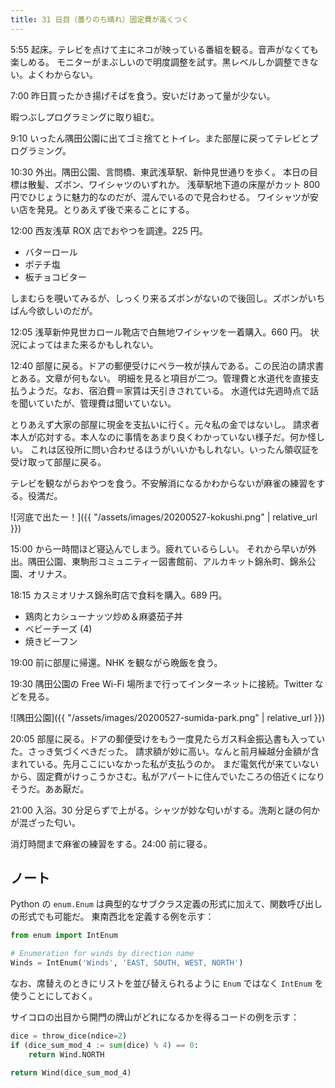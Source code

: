 ```yaml
---
title: 31 日目（曇りのち晴れ）固定費が高くつく
---
```


5:55 起床。テレビを点けて主にネコが映っている番組を観る。音声がなくても楽しめる。
モニターがまぶしいので明度調整を試す。黒レベルしか調整できない。よくわからない。

7:00 昨日買ったかき揚げそばを食う。安いだけあって量が少ない。

暇つぶしプログラミングに取り組む。

9:10 いったん隅田公園に出てゴミ捨てとトイレ。また部屋に戻ってテレビとプログラミング。

10:30 外出。隅田公園、言問橋、東武浅草駅、新仲見世通りを歩く。
本日の目標は散髪、ズボン、ワイシャツのいずれか。
浅草駅地下道の床屋がカット 800 円でひじょうに魅力的なのだが、混んでいるので見合わせる。
ワイシャツが安い店を発見。とりあえず後で来ることにする。

12:00 西友浅草 ROX 店でおやつを調達。225 円。

* バターロール
* ポテチ塩
* 板チョコビター

しまむらを覗いてみるが、しっくり来るズボンがないので後回し。ズボンがいちばん今欲しいのだが。

12:05 浅草新仲見世カロール靴店で白無地ワイシャツを一着購入。660 円。
状況によってはまた来るかもしれない。

12:40 部屋に戻る。ドアの郵便受けにペラ一枚が挟んである。この民泊の請求書とある。文章が何もない。
明細を見ると項目が二つ。管理費と水道代を直接支払うようだ。なお、宿泊費＝家賃は天引きされている。
水道代は先週時点で話を聞いていたが、管理費は聞いていない。

とりあえず大家の部屋に現金を支払いに行く。元々私の金ではないし。
請求者本人が応対する。本人なのに事情をあまり良くわかっていない様子だ。何か怪しい。
これは区役所に問い合わせるほうがいいかもしれない。いったん領収証を受け取って部屋に戻る。

テレビを観ながらおやつを食う。不安解消になるかわからないが麻雀の練習をする。役満だ。

![河底で出たー！]({{ "/assets/images/20200527-kokushi.png" | relative_url }})

15:00 から一時間ほど寝込んでしまう。疲れているらしい。
それから早いが外出。隅田公園、東駒形コミュニティー図書館前、アルカキット錦糸町、錦糸公園、オリナス。

18:15 カスミオリナス錦糸町店で食料を購入。689 円。

* 鶏肉とカシューナッツ炒め＆麻婆茄子丼
* ベビーチーズ (4)
* 焼きビーフン

19:00 前に部屋に帰還。NHK を観ながら晩飯を食う。

19:30 隅田公園の Free Wi-Fi 場所まで行ってインターネットに接続。Twitter などを見る。

![隅田公園]({{ "/assets/images/20200527-sumida-park.png" | relative_url }})

20:05 部屋に戻る。ドアの郵便受けをもう一度見たらガス料金振込書も入っていた。さっき気づくべきだった。
請求額が妙に高い。なんと前月繰越分金額が含まれている。先月ここにいなかった私が支払うのか。
まだ電気代が来ていないから、固定費がけっこうかさむ。私がアパートに住んでいたころの倍近くになりそうだ。ああ厭だ。

21:00 入浴。30 分足らずで上がる。シャツが妙な匂いがする。洗剤と謎の何かが混ざった匂い。

消灯時間まで麻雀の練習をする。24:00 前に寝る。

## ノート

Python の `enum.Enum` は典型的なサブクラス定義の形式に加えて、関数呼び出しの形式でも可能だ。
東南西北を定義する例を示す：

```python
from enum import IntEnum

# Enumeration for winds by direction name
Winds = IntEnum('Winds', 'EAST, SOUTH, WEST, NORTH')
```

なお、席替えのときにリストを並び替えられるように `Enum` ではなく `IntEnum` を使うことにしておく。

サイコロの出目から開門の牌山がどれになるかを得るコードの例を示す：

```python
dice = throw_dice(ndice=2)
if (dice_sum_mod_4 := sum(dice) % 4) == 0:
    return Wind.NORTH

return Wind(dice_sum_mod_4)
```
